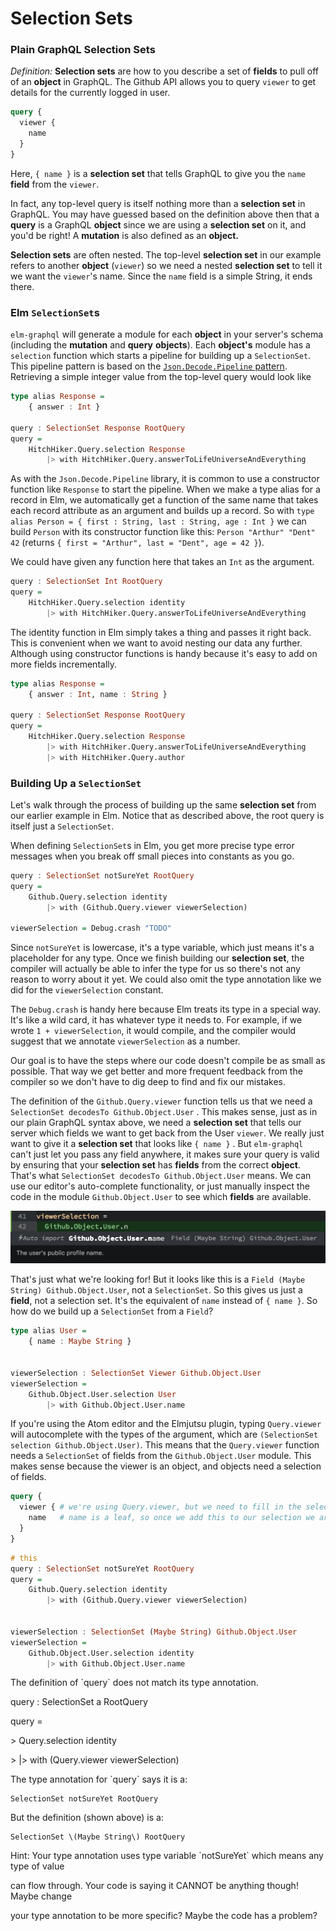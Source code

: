 # Selection Sets

### Plain GraphQL Selection Sets

_Definition:_ **Selection sets** are how to you describe a set of **fields** to pull off of an **object** in GraphQL. The Github API allows you to query `viewer` to get details for the currently logged in user.

```graphql
query {
  viewer {
    name
  }
}
```

Here, `{ name }` is a **selection set** that tells GraphQL to give you the `name` **field** from the `viewer`.

In fact, any top-level query is itself nothing more than a **selection set** in GraphQL. You may have guessed based on the definition above then that a **query** is a GraphQL **object** since we are using a **selection set** on it, and you'd be right! A **mutation** is also defined as an **object.**

**Selection sets** are often nested. The top-level **selection set** in our example refers to another **object** \(`viewer`\) so we need a nested **selection set** to tell it we want the `viewer`'s name. Since the `name` field is a simple String, it ends there.

### Elm `SelectionSet`s

`elm-graphql` will generate a module for each **object** in your server's schema \(including the **mutation** and **query** **objects**\). Each **object's** module has a `selection` function which starts a pipeline for building up a `SelectionSet`. This pipeline pattern is based on the [`Json.Decode.Pipeline` pattern](https://github.com/NoRedInk/elm-decode-pipeline). Retrieving a simple integer value from the top-level query would look like

```haskell
type alias Response = 
    { answer : Int }

query : SelectionSet Response RootQuery
query =
    HitchHiker.Query.selection Response
        |> with HitchHiker.Query.answerToLifeUniverseAndEverything
```

As with the `Json.Decode.Pipeline` library, it is common to use a constructor function like `Response` to start the pipeline. When we make a type alias for a record in Elm, we automatically get a function of the same name that takes each record attribute as an argument and builds up a record. So with `type alias Person = { first : String, last : String, age : Int }` we can build `Person` with its constructor function like this: `Person "Arthur" "Dent" 42` \(returns `{ first = "Arthur", last = "Dent", age = 42 }`\).

We could have given any function here that takes an `Int` as the argument.

```haskell
query : SelectionSet Int RootQuery
query =
    HitchHiker.Query.selection identity
        |> with HitchHiker.Query.answerToLifeUniverseAndEverything
```

The identity function in Elm simply takes a thing and passes it right back. This is convenient when we want to avoid nesting our data any further. Although using constructor functions is handy because it's easy to add on more fields incrementally.

```haskell
type alias Response = 
    { answer : Int, name : String }

query : SelectionSet Response RootQuery
query =
    HitchHiker.Query.selection Response
        |> with HitchHiker.Query.answerToLifeUniverseAndEverything
        |> with HitchHiker.Query.author
```

### Building Up a `SelectionSet`

Let's walk through the process of building up the same **selection set** from our earlier example in Elm. Notice that as described above, the root query is itself just a `SelectionSet`.

When defining `SelectionSet`s in Elm, you get more precise type error messages when you break off small pieces into constants as you go.

```haskell
query : SelectionSet notSureYet RootQuery
query =
    Github.Query.selection identity
        |> with (Github.Query.viewer viewerSelection)

viewerSelection = Debug.crash "TODO"
```

Since `notSureYet` is lowercase, it's a type variable, which just means it's a placeholder for any type. Once we finish building our **selection set**, the compiler will actually be able to infer the type for us so there's not any reason to worry about it yet. We could also omit the  type annotation like we did for the `viewerSelection` constant.

The `Debug.crash` is handy here because Elm treats its type in a special way. It's like a wild card, it has whatever type it needs to. For example, if we wrote `1 + viewerSelection`, it would compile, and the compiler would suggest that we annotate `viewerSelection` as a number.

Our goal is to have the steps where our code doesn't compile be as small as possible. That way we get better and more frequent feedback from the compiler so we don't have to dig deep to find and fix our mistakes.

The definition of the `Github.Query.viewer` function tells us that we need a `SelectionSet decodesTo Github.Object.User` . This makes sense, just as in our plain GraphQL syntax above, we need a **selection set** that tells our server which fields we want to get back from the User `viewer`. We really just want to give it a **selection set** that looks like `{ name }` . But `elm-graphql` can't just let you pass any field anywhere, it makes sure your query is valid by ensuring that your **selection set** has **fields** from the correct **object**. That's what `SelectionSet decodesTo Github.Object.User` means. We can use our editor's auto-complete functionality, or just manually inspect the code in the module `Github.Object.User` to see which **fields** are available.

![](/assets/Field_autocompletion.png)

That's just what we're looking for! But it looks like this is a `Field (Maybe String) Github.Object.User`, not a `SelectionSet`. So this gives us just a **field**, not a selection set. It's the equivalent of `name` instead of `{ name }`. So how do we build up a `SelectionSet` from a `Field`?

```haskell
type alias User =
    { name : Maybe String }


viewerSelection : SelectionSet Viewer Github.Object.User
viewerSelection =
    Github.Object.User.selection User
        |> with Github.Object.User.name
```

If you're using the Atom editor and the Elmjutsu plugin, typing `Query.viewer` will autocomplete with the types of the argument, which are `(SelectionSet selection Github.Object.User)`. This means that the `Query.viewer` function needs a `SelectionSet` of fields from the `Github.Object.User` module. This makes sense because the viewer is an object, and objects need a selection of fields.

```graphql
query {
  viewer { # we're using Query.viewer, but we need to fill in the selection
    name   # name is a leaf, so once we add this to our selection we are done
  }
}
```

```haskell
# this 
query : SelectionSet notSureYet RootQuery
query =
    Github.Query.selection identity
        |> with (Github.Query.viewer viewerSelection)


viewerSelection : SelectionSet (Maybe String) Github.Object.User
viewerSelection =
    Github.Object.User.selection identity
        |> with Github.Object.User.name
```

The definition of \`query\` does not match its type annotation.

query : SelectionSet a RootQuery

query =

&gt;    Query.selection identity

&gt;        \|&gt; with \(Query.viewer viewerSelection\)

The type annotation for \`query\` says it is a:

```
SelectionSet notSureYet RootQuery
```

But the definition \(shown above\) is a:

```
SelectionSet \(Maybe String\) RootQuery
```

Hint: Your type annotation uses type variable \`notSureYet\` which means any type of value

can flow through. Your code is saying it CANNOT be anything though! Maybe change

your type annotation to be more specific? Maybe the code has a problem?

